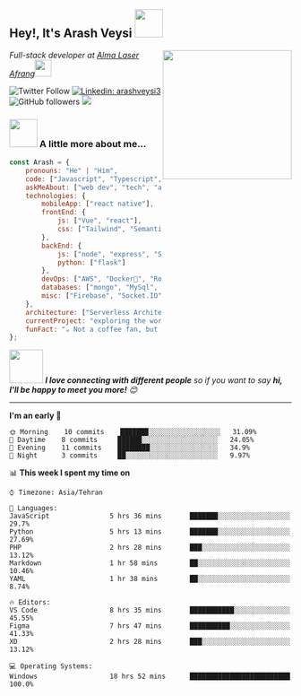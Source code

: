 <h2>Hey!, It's Arash Veysi <img src="https://media.giphy.com/media/12oufCB0MyZ1Go/giphy.gif" width="50"></h2>
<img align='right' src="https://media.giphy.com/media/M9gbBd9nbDrOTu1Mqx/giphy.gif" width="230">
<p><em>Full-stack developer at <a href="http://www.almalaserafrang.ir">Alma Laser Afrang</a><img src="https://media.giphy.com/media/WUlplcMpOCEmTGBtBW/giphy.gif" width="30"> 
</em></p>

![Twitter Follow](https://img.shields.io/twitter/follow/arashveysi3?label=Follow)
[![Linkedin: arashveysi3](https://img.shields.io/badge/arashveysi3?style=flat-square&logo=Linkedin&logoColor=white&link=https://www.linkedin.com/in/arasvhveysi3)](https://www.linkedin.com/in/arashveysi3/)
![GitHub followers](https://img.shields.io/github/followers/arashveysi3?label=Follow&style=social)
![](https://visitor-badge.glitch.me/badge?page_id=arashveysi3)

### <img src="https://media.giphy.com/media/VgCDAzcKvsR6OM0uWg/giphy.gif" width="50"> A little more about me...  

```javascript
const Arash = {
    pronouns: "He" | "Him",
    code: ["Javascript", "Typescript", "nextjs", "Java", "php", "Figma", "XD"],
    askMeAbout: ["web dev", "tech", "app dev", "web design"],
    technologies: {
        mobileApp: ["react native"],
        frontEnd: {
            js: ["Vue", "react"],
            css: ["Tailwind", "Semantic Ui", "bootstrap"]
        },
        backEnd: {
            js: ["node", "express", "SuiteScript"],
            python: ["flask"]
        },
        devOps: ["AWS", "Docker🐳", "Route53", "Nginx"],
        databases: ["mongo", "MySql", "sqlite"],
        misc: ["Firebase", "Socket.IO", "selenium", "open-cv", "php", "SuiteApp"]
    },
    architecture: ["Serverless Architecture", "Progressive web applications", "Single page applications"],
    currentProject: "exploring the world of open-source programming!",
    funFact: "☕ Not a coffee fan, but one 200 mg caffeine pill keeps me coding through the day!"
};
```

<img src="https://media.giphy.com/media/LnQjpWaON8nhr21vNW/giphy.gif" width="60"> <em><b>I love connecting with different people</b> so if you want to say <b>hi, I'll be happy to meet you more!</b> 😊</em>

---
<!--START_SECTION:waka-->
**I'm an early 🐤** 

```text
🌞 Morning    10 commits    ███████░░░░░░░░░░░░░░░░░░   31.09% 
🌆 Daytime    8 commits     ██████░░░░░░░░░░░░░░░░░░░   24.05% 
🌃 Evening    11 commits    ████████░░░░░░░░░░░░░░░░░   34.9% 
🌙 Night      3 commits     ██░░░░░░░░░░░░░░░░░░░░░░░   9.97%

```


📊 **This week I spent my time on** 

```text
⌚︎ Timezone: Asia/Tehran

💬 Languages: 
JavaScript               5 hrs 36 mins       ███████░░░░░░░░░░░░░░░░░░   29.7% 
Python                   5 hrs 13 mins       ███████░░░░░░░░░░░░░░░░░░   27.69% 
PHP                      2 hrs 28 mins       ███░░░░░░░░░░░░░░░░░░░░░░   13.12% 
Markdown                 1 hr 58 mins        ██░░░░░░░░░░░░░░░░░░░░░░░   10.46% 
YAML                     1 hr 38 mins        ██░░░░░░░░░░░░░░░░░░░░░░░   8.74%

🔥 Editors: 
VS Code                  8 hrs 35 mins       ███████████░░░░░░░░░░░░░░   45.55% 
Figma                    7 hrs 47 mins       ██████████░░░░░░░░░░░░░░░   41.33% 
XD                       2 hrs 28 mins       ███░░░░░░░░░░░░░░░░░░░░░░   13.12%

💻 Operating Systems: 
Windows                  18 hrs 52 mins      █████████████████████████   100.0%

```


<!--END_SECTION:waka-->


